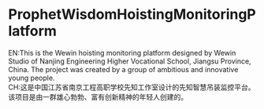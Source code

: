 # ProphetWisdomHoistingMonitoringPlatform
EN:This is the Wewin hoisting monitoring platform designed by Wewin Studio of Nanjing Engineering Higher Vocational School, Jiangsu Province, China. The project was created by a group of ambitious and innovative young people.  
CH:这是中国江苏省南京工程高职学校先知工作室设计的先知智慧吊装监控平台。该项目是由一群雄心勃勃、富有创新精神的年轻人创建的。
